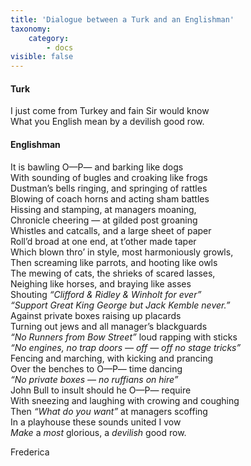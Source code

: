```yaml
---
title: 'Dialogue between a Turk and an Englishman'
taxonomy:
    category:
        - docs
visible: false
---
```


#### Turk  
  
I just come from Turkey and fain Sir would know  
What you English mean by a devilish good row.  
  
#### Englishman  
  
It is bawling O—P— and barking like dogs  
With sounding of bugles and croaking like frogs  
Dustman’s bells ringing, and springing of rattles  
Blowing of coach horns and acting sham battles  
Hissing and stamping, at managers moaning,  
Chronicle cheering — at gilded post groaning  
Whistles and catcalls, and a large sheet of paper  
Roll’d broad at one end, at t’other made taper  
Which blown thro’ in style, most harmoniously growls,  
Then screaming like parrots, and hooting like owls  
The mewing of cats, the shrieks of scared lasses,  
Neighing like horses, and braying like asses  
Shouting *“Clifford & Ridley & Winholt for ever”*  
*“Support Great King George but Jack Kemble never.”*  
Against private boxes raising up placards  
Turning out jews and all manager’s blackguards  
*“No Runners from Bow Street”* loud rapping with sticks  
*“No engines, no trap doors — off — off no stage tricks”*  
Fencing and marching, with kicking and prancing  
Over the benches to O—P— time dancing  
*“No private boxes — no ruffians on hire”*  
John Bull to insult should he O—P— require  
With sneezing and laughing with crowing and coughing  
Then *“What do you want”* at managers scoffing  
In a playhouse these sounds united I vow  
*Make* a *most* glorious, a *devilish* good row.  
  
Frederica